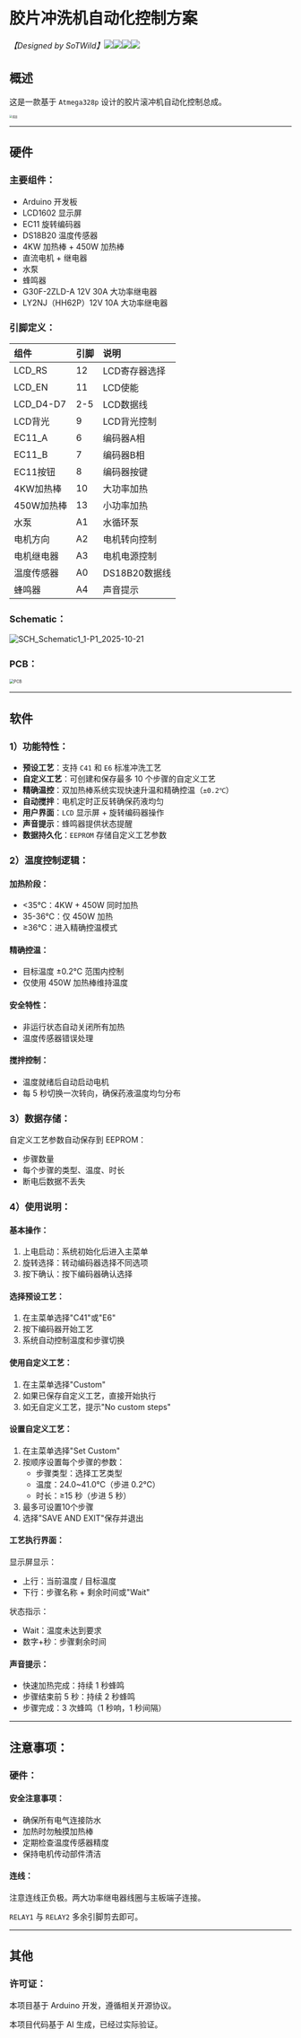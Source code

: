 # 胶片冲洗机自动化控制方案

###### 【Designed by SoTWild】[![](https://img.shields.io/badge/My%20Website-Quillset.com-brightgreen.svg)](https://Quillset.com)![](https://img.shields.io/badge/Licence-GNU-blue)![](https://img.shields.io/badge/Version-2.0-red)![](https://img.shields.io/badge/Language-C%2FC%2B%2B-blueviolet)

## 概述

这是一款基于 `Atmega328p` 设计的胶片滚冲机自动化控制总成。

<img src=".\Images\成品.jpg" alt="成品" style="zoom:33%;" />

------

## 硬件

### 主要组件：

- Arduino 开发板
- LCD1602 显示屏
- EC11 旋转编码器
- DS18B20 温度传感器
- 4KW 加热棒 + 450W 加热棒
- 直流电机 + 继电器
- 水泵
- 蜂鸣器
- G30F-2ZLD-A 12V 30A 大功率继电器
- LY2NJ（HH62P）12V 10A 大功率继电器

### 引脚定义：

| 组件       | 引脚 | 说明          |
| :--------- | :--- | :------------ |
| LCD_RS     | 12   | LCD寄存器选择 |
| LCD_EN     | 11   | LCD使能       |
| LCD_D4-D7  | 2-5  | LCD数据线     |
| LCD背光    | 9    | LCD背光控制   |
| EC11_A     | 6    | 编码器A相     |
| EC11_B     | 7    | 编码器B相     |
| EC11按钮   | 8    | 编码器按键    |
| 4KW加热棒  | 10   | 大功率加热    |
| 450W加热棒 | 13   | 小功率加热    |
| 水泵       | A1   | 水循环泵      |
| 电机方向   | A2   | 电机转向控制  |
| 电机继电器 | A3   | 电机电源控制  |
| 温度传感器 | A0   | DS18B20数据线 |
| 蜂鸣器     | A4   | 声音提示      |

### Schematic：

<img src=".\Images\SCH_Schematic1_1-P1_2025-10-21.png" alt="SCH_Schematic1_1-P1_2025-10-21" style="zoom:100%;" />

### PCB：

<img src=".\Images\PCB.png" alt="PCB" style="zoom:50%;" />

------

## 软件

### 1）功能特性：

- **预设工艺**：支持 `C41` 和 `E6` 标准冲洗工艺
- **自定义工艺**：可创建和保存最多 10 个步骤的自定义工艺
- **精确温控**：双加热棒系统实现快速升温和精确控温（`±0.2℃`）
- **自动搅拌**：电机定时正反转确保药液均匀
- **用户界面**：`LCD` 显示屏 + 旋转编码器操作
- **声音提示**：蜂鸣器提供状态提醒
- **数据持久化**：`EEPROM` 存储自定义工艺参数

### 2）温度控制逻辑：

#### 加热阶段：

- <35℃：4KW + 450W 同时加热
- 35-36℃：仅 450W 加热
- ≥36℃：进入精确控温模式

#### 精确控温：

- 目标温度 ±0.2℃ 范围内控制
- 仅使用 450W 加热棒维持温度

#### 安全特性：

- 非运行状态自动关闭所有加热
- 温度传感器错误处理

#### 搅拌控制：

- 温度就绪后自动启动电机
- 每 5 秒切换一次转向，确保药液温度均匀分布

### 3）数据存储：

自定义工艺参数自动保存到 EEPROM：

- 步骤数量
- 每个步骤的类型、温度、时长
- 断电后数据不丢失

### 4）使用说明：

#### 基本操作：

1. 上电启动：系统初始化后进入主菜单
2. 旋转选择：转动编码器选择不同选项
3. 按下确认：按下编码器确认选择

#### 选择预设工艺：

1. 在主菜单选择"C41"或"E6"
2. 按下编码器开始工艺
3. 系统自动控制温度和步骤切换

#### 使用自定义工艺：

1. 在主菜单选择"Custom"
2. 如果已保存自定义工艺，直接开始执行
3. 如无自定义工艺，提示"No custom steps"

#### 设置自定义工艺：

1. 在主菜单选择"Set Custom"
2. 按顺序设置每个步骤的参数：
   - 步骤类型：选择工艺类型
   - 温度：24.0~41.0℃（步进 0.2℃）
   - 时长：≥15 秒（步进 5 秒）
3. 最多可设置10个步骤
4. 选择"SAVE AND EXIT"保存并退出

#### 工艺执行界面：

显示屏显示：

- 上行：当前温度 / 目标温度
- 下行：步骤名称 + 剩余时间或"Wait"

状态指示：

- Wait：温度未达到要求
- 数字+秒：步骤剩余时间

#### 声音提示：

- 快速加热完成：持续 1 秒蜂鸣
- 步骤结束前 5 秒：持续 2 秒蜂鸣
- 步骤完成：3 次蜂鸣（1 秒响，1 秒间隔）

------

## 注意事项：

### 硬件：

#### 安全注意事项：

- 确保所有电气连接防水
- 加热时勿触摸加热棒
- 定期检查温度传感器精度
- 保持电机传动部件清洁

#### 连线：

注意连线正负极。两大功率继电器线圈与主板端子连接。

`RELAY1` 与 `RELAY2` 多余引脚剪去即可。

------

## 其他

### 许可证：

本项目基于 Arduino 开发，遵循相关开源协议。

本项目代码基于 AI 生成，已经过实际验证。
